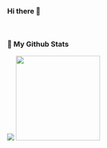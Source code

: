 ### Hi there 👋

<!--
**songa0/songa0** is a ✨ _special_ ✨ repository because its `README.md` (this file) appears on your GitHub profile.

Here are some ideas to get you started:

- 🔭 I’m currently working on ...
- 🌱 I’m currently learning Javascript
- 👯 I’m looking to collaborate on ...
- 🤔 I’m looking for help with ...
- 💬 Ask me about ...
- 📫 How to reach me: ...
- 😄 Pronouns: ...
- ⚡ Fun fact: ...
-->
  <br/>
  <h3>📇 My Github Stats</h3> 
  <p>
   <img src = "https://github-readme-stats.vercel.app/api?username=songa0&show_icons=true&theme=graywhite">  
   <img src = "https://github-readme-stats.vercel.app/api/top-langs/?username=songa0" height="195px">
  </p>
<!--![songa0's github stats](https://github-readme-stats.vercel.app/api?username=songa0&show_icons=true&hide=contribs,prs&theme=graywhite)
[![Top Langs](https://github-readme-stats.vercel.app/api/top-langs/?username=songa0)](https://github.com/anuraghazra/github-readme-stats)-->
